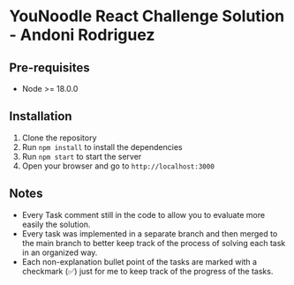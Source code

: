 # YouNoodle React Challenge Solution - Andoni Rodriguez


## Pre-requisites
- Node >= 18.0.0

## Installation
1. Clone the repository
2. Run `npm install` to install the dependencies
3. Run `npm start` to start the server
4. Open your browser and go to `http://localhost:3000`

## Notes
- Every Task comment still in the code to allow you to evaluate more easily the solution.
- Every task was implemented in a separate branch and then merged to the main branch to better keep track of the process of solving each task in an organized way.
- Each non-explanation bullet point of the tasks are marked with a checkmark (✅) just for me to keep track of the progress of the tasks.

